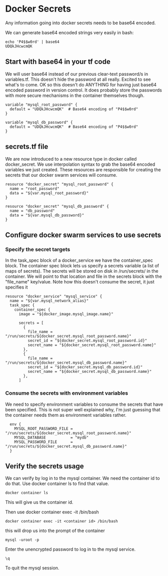 # Docker Secrets
Any information going into docker secrets needs to be base64 encoded.

We can generate base64 encoded strings very easily in bash:

    echo 'P4$$w0rd' | base64
    UDQkJHcwcmQK

## Start with base64 in your tf code
We will user base64 instead of our previous clear-text password/s in variables.tf.
This doesn't hide the password at all really. Excited to see what's to come.
OK so this doesn't do ANYTHING for having just base64 encoded password in version control.
It does probably store the passwords with more secure mechanisms in the container themselves though.
    
    variable "mysql_root_password" {
      default = "UDQkJHcwcmQK"  # Base64 encoding of "P4$$w0rd"
    }
    
    variable "mysql_db_password" {
      default = "UDQkJHcwcmQK"  # Base64 encoding of "P4$$w0rd"
    }

## secrets.tf file
We are now introduced to a new resource type in docker called docker_secret.
We use interpolation syntax to grab the base64 encoded variables we just created.
These resources are responsible for creating the secrets that our docker swarm services will consume.

    resource "docker_secret" "mysql_root_password" {
      name = "root_password"
      data = "${var.mysql_root_password}"
    }
    
    resource "docker_secret" "mysql_db_password" {
      name = "db_password"
      data = "${var.mysql_db_password}"
    }
    
## Configure docker swarm services to use secrets
### Specify the secret targets
In the task_spec block of a docker_service we have the container_spec block.
The container spec block lets us specify a secrets variable (a list of maps of secrets).
The secrets will be stored on disk in /run/secrets/ in the container. We will point to that location and file in the secrets block with the "file_name" key/value.
Note how this doesn't consume the secret, it just specifies it

    resource "docker_service" "mysql_service" {
      name = "${var.mysql_network_alias}"
      task_spec {
        container_spec {
          image = "${docker_image.mysql_image.name}"
    
          secrets = [
            {
              file_name = "/run/secrets/${docker_secret.mysql_root_password.name}"
              secret_id = "${docker_secret.mysql_root_password.id}"
              secret_name = "${docker_secret.mysql_root_password.name}"
            },
            {
              file_name = "/run/secrets/${docker_secret.mysql_db_password.name}"
              secret_id = "${docker_secret.mysql_db_password.id}"
              secret_name = "${docker_secret.mysql_db_password.name}"
            },        
          ]
  
### Consume the secrets with environment variables
We need to specify environment variables to consume the secrets that have been specified.
This is not super well explained why, I'm just guessing that the container needs them as environment variables rather.

      env {
        MYSQL_ROOT_PASSWORD_FILE = "/run/secrets/${docker_secret.mysql_root_password.name}"
        MYSQL_DATABASE           = "mydb"
        MYSQL_PASSWORD_FILE      = "/run/secrets/${docker_secret.mysql_db_password.name}"
      }
      
## Verify the secrets usage
We can verify by log in to the mysql container.
We need the container id to do that. Use docker container ls to find that value.

    docker container ls
This will give us the container id.

Then use docker container exec -it <container id> /bin/bash

    docker container exec -it <container id> /bin/bash
this will drop us into the prompt of the container

    mysql -uroot -p
Enter the unencrypted password to log in to the mysql service.

    \q 
To quit the mysql session.